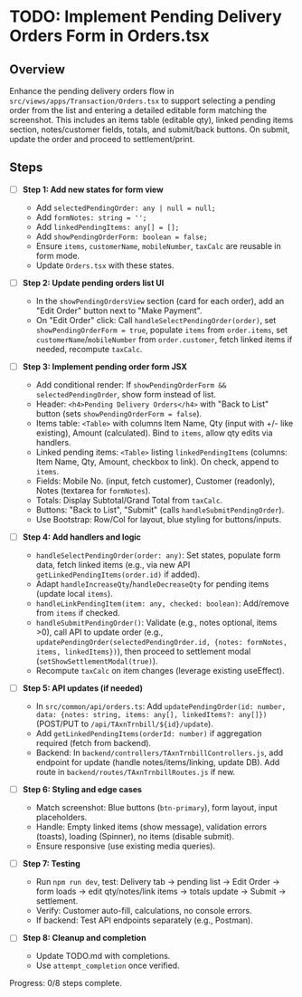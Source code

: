 # TODO: Implement Pending Delivery Orders Form in Orders.tsx

## Overview
Enhance the pending delivery orders flow in `src/views/apps/Transaction/Orders.tsx` to support selecting a pending order from the list and entering a detailed editable form matching the screenshot. This includes an items table (editable qty), linked pending items section, notes/customer fields, totals, and submit/back buttons. On submit, update the order and proceed to settlement/print.

## Steps

- [ ] **Step 1: Add new states for form view**
  - Add `selectedPendingOrder: any | null = null;`
  - Add `formNotes: string = '';`
  - Add `linkedPendingItems: any[] = [];`
  - Add `showPendingOrderForm: boolean = false;`
  - Ensure `items`, `customerName`, `mobileNumber`, `taxCalc` are reusable in form mode.
  - Update `Orders.tsx` with these states.

- [ ] **Step 2: Update pending orders list UI**
  - In the `showPendingOrdersView` section (card for each order), add an "Edit Order" button next to "Make Payment".
  - On "Edit Order" click: Call `handleSelectPendingOrder(order)`, set `showPendingOrderForm = true`, populate `items` from `order.items`, set `customerName`/`mobileNumber` from `order.customer`, fetch linked items if needed, recompute `taxCalc`.

- [ ] **Step 3: Implement pending order form JSX**
  - Add conditional render: If `showPendingOrderForm && selectedPendingOrder`, show form instead of list.
  - Header: `<h4>Pending Delivery Orders</h4>` with "Back to List" button (sets `showPendingOrderForm = false`).
  - Items table: `<Table>` with columns Item Name, Qty (input with +/- like existing), Amount (calculated). Bind to `items`, allow qty edits via handlers.
  - Linked pending items: `<Table>` listing `linkedPendingItems` (columns: Item Name, Qty, Amount, checkbox to link). On check, append to `items`.
  - Fields: Mobile No. (input, fetch customer), Customer (readonly), Notes (textarea for `formNotes`).
  - Totals: Display Subtotal/Grand Total from `taxCalc`.
  - Buttons: "Back to List", "Submit" (calls `handleSubmitPendingOrder`).
  - Use Bootstrap: Row/Col for layout, blue styling for buttons/inputs.

- [ ] **Step 4: Add handlers and logic**
  - `handleSelectPendingOrder(order: any)`: Set states, populate form data, fetch linked items (e.g., via new API `getLinkedPendingItems(order.id)` if added).
  - Adapt `handleIncreaseQty`/`handleDecreaseQty` for pending items (update local `items`).
  - `handleLinkPendingItem(item: any, checked: boolean)`: Add/remove from `items` if checked.
  - `handleSubmitPendingOrder()`: Validate (e.g., notes optional, items >0), call API to update order (e.g., `updatePendingOrder(selectedPendingOrder.id, {notes: formNotes, items, linkedItems})`), then proceed to settlement modal (`setShowSettlementModal(true)`).
  - Recompute `taxCalc` on item changes (leverage existing useEffect).

- [ ] **Step 5: API updates (if needed)**
  - In `src/common/api/orders.ts`: Add `updatePendingOrder(id: number, data: {notes: string, items: any[], linkedItems?: any[]})` (POST/PUT to `/api/TAxnTrnbill/${id}/update`).
  - Add `getLinkedPendingItems(orderId: number)` if aggregation required (fetch from backend).
  - Backend: In `backend/controllers/TAxnTrnbillControllers.js`, add endpoint for update (handle notes/items/linking, update DB). Add route in `backend/routes/TAxnTrnbillRoutes.js` if new.

- [ ] **Step 6: Styling and edge cases**
  - Match screenshot: Blue buttons (`btn-primary`), form layout, input placeholders.
  - Handle: Empty linked items (show message), validation errors (toasts), loading (Spinner), no items (disable submit).
  - Ensure responsive (use existing media queries).

- [ ] **Step 7: Testing**
  - Run `npm run dev`, test: Delivery tab → pending list → Edit Order → form loads → edit qty/notes/link items → totals update → Submit → settlement.
  - Verify: Customer auto-fill, calculations, no console errors.
  - If backend: Test API endpoints separately (e.g., Postman).

- [ ] **Step 8: Cleanup and completion**
  - Update TODO.md with completions.
  - Use `attempt_completion` once verified.

Progress: 0/8 steps complete.
